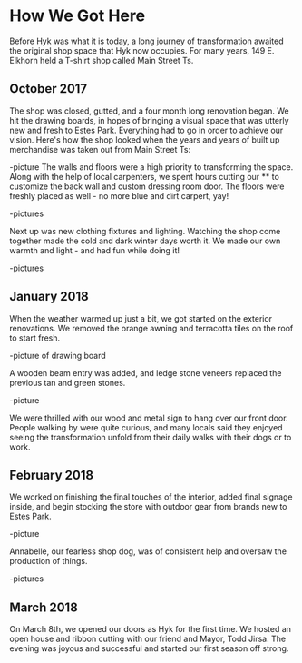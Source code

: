 # How We Got Here 

Before Hyk was what it is today, a long journey of transformation awaited the original shop space that Hyk now occupies. For many years, 149 E. Elkhorn held a T-shirt shop called Main Street Ts. 
## October 2017
The shop was closed, gutted, and a four month long renovation began. 
We hit the drawing boards, in hopes of bringing a visual space that was utterly new and fresh to Estes Park. Everything had to go in order to achieve our vision. Here's how the shop looked when the years and years of built up merchandise was taken out from Main Street Ts:

-picture
The walls and floors were a high priority to transforming the space. Along with the help of local carpenters, we spent hours cutting our ** to customize the back wall and custom dressing room door. The floors were freshly placed as well - no more blue and dirt carpert, yay!

-pictures

Next up was new clothing fixtures and lighting. Watching the shop come together made the cold and dark winter days worth it. We made our own warmth and light - and had fun while doing it!

-pictures

## January 2018
When the weather warmed up just a bit, we got started on the exterior renovations. We removed the orange awning and terracotta tiles on the roof to start fresh.

-picture of drawing board

A wooden beam entry was added, and ledge stone veneers replaced the previous tan and green stones. 

-picture 

We were thrilled with our wood and metal sign to hang over our front door. People walking by were quite curious, and many locals said they enjoyed seeing the transformation unfold from their daily walks with their dogs or to work. 

## February 2018
We worked on finishing the final touches of the interior, added final signage inside, and begin stocking the store with outdoor gear from brands new to Estes Park.

-picture 

Annabelle, our fearless shop dog, was of consistent help and oversaw the production of things. 

-pictures

## March 2018
On March 8th, we opened our doors as Hyk for the first time. We hosted an open house and ribbon cutting with our friend and Mayor, Todd Jirsa. The evening was joyous and successful and started our first season off strong.  

